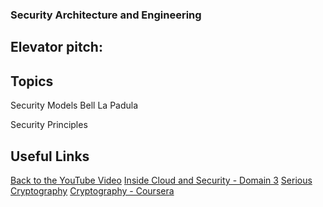 ### Security Architecture and Engineering

## Elevator pitch: 

## Topics

Security Models
Bell La Padula

Security Principles

## Useful Links

[Back to the YouTube Video]()
[Inside Cloud and Security - Domain 3](https://www.youtube.com/watch?v=iEBHjVcu_8s&list=PL7XJSuT7Dq_XPK_qmYMqfiBjbtHJRWigD&index=14)
[Serious Cryptography](https://nostarch.com/seriouscrypto)
[Cryptography - Coursera](https://www.coursera.org/learn/crypto)
